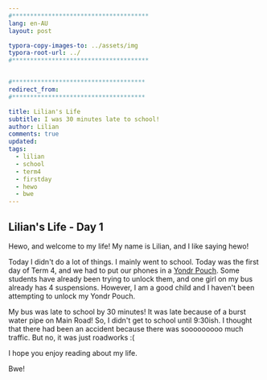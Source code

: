 ```yaml
---
#**************************************
lang: en-AU
layout: post

typora-copy-images-to: ../assets/img
typora-root-url: ../
#**************************************


#*************************************
redirect_from:
#*************************************

title: Lilian's Life
subtitle: I was 30 minutes late to school!
author: Lilian
comments: true
updated:
tags:
  - lilian
  - school
  - term4
  - firstday
  - hewo
  - bwe
---
```


## Lilian's Life - Day 1

Hewo, and welcome to my life! My name is Lilian, and I like saying hewo!

Today I didn't do a lot of things. I mainly went to school. Today was the first day of Term 4, and we had to put our phones in a [Yondr Pouch](https://www.overyondr.com/). Some students have already been trying to unlock them, and one girl on my bus already has 4 suspensions. However, I am a good child and I haven't been attempting to unlock my Yondr Pouch.

My bus was late to school by 30 minutes! It was late because of a burst water pipe on Main Road! So, I didn't get to school until 9:30ish. I thought that there had been an accident because there was sooooooooo much traffic. But no, it was just roadworks :(

I hope you enjoy reading about my life.

Bwe!
